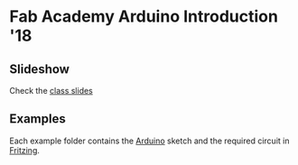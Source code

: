 Fab Academy Arduino Introduction '18
====================================

## Slideshow

Check the [class slides](https://speakerdeck.com/pral2a/arduino-an-introduction-updated)

## Examples

Each example folder contains the [Arduino](https://www.arduino.cc/en/Main/Software) sketch and the required circuit in [Fritzing](http://fritzing.org/download/).
